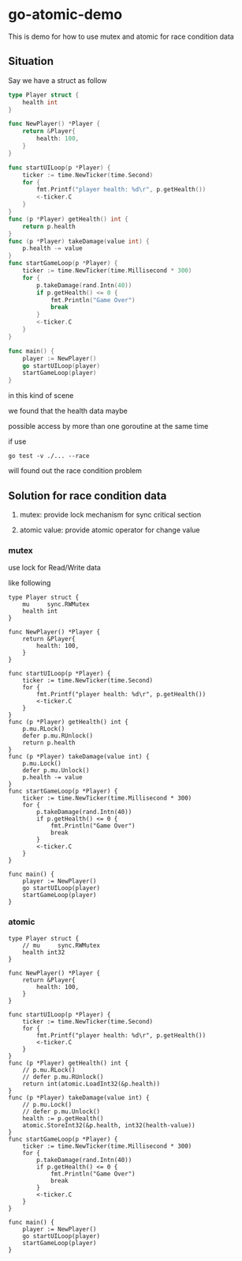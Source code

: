 # go-atomic-demo

This is demo for how to use mutex and atomic for race condition data

## Situation

Say we have a struct as follow


```go
type Player struct {
	health int
}

func NewPlayer() *Player {
	return &Player{
		health: 100,
	}
}

func startUILoop(p *Player) {
	ticker := time.NewTicker(time.Second)
	for {
		fmt.Printf("player health: %d\r", p.getHealth())
		<-ticker.C
	}
}
func (p *Player) getHealth() int {
	return p.health
}
func (p *Player) takeDamage(value int) {
	p.health -= value
}
func startGameLoop(p *Player) {
	ticker := time.NewTicker(time.Millisecond * 300)
	for {
		p.takeDamage(rand.Intn(40))
		if p.getHealth() <= 0 {
			fmt.Println("Game Over")
			break
		}
		<-ticker.C
	}
}

func main() {
	player := NewPlayer()
	go startUILoop(player)
	startGameLoop(player)
}
```

in this kind of scene

we found that the health data maybe 

possible access by more than one goroutine at the same time

if use 

```shell
go test -v ./... --race
```

will found out the race condition problem

## Solution for race condition data

1. mutex: provide lock mechanism for sync critical section

2. atomic value: provide atomic operator for change value


### mutex 

use lock for Read/Write data

like following

```shell
type Player struct {
	mu     sync.RWMutex
	health int
}

func NewPlayer() *Player {
	return &Player{
		health: 100,
	}
}

func startUILoop(p *Player) {
	ticker := time.NewTicker(time.Second)
	for {
		fmt.Printf("player health: %d\r", p.getHealth())
		<-ticker.C
	}
}
func (p *Player) getHealth() int {
	p.mu.RLock()
	defer p.mu.RUnlock()
	return p.health
}
func (p *Player) takeDamage(value int) {
	p.mu.Lock()
	defer p.mu.Unlock()
	p.health -= value
}
func startGameLoop(p *Player) {
	ticker := time.NewTicker(time.Millisecond * 300)
	for {
		p.takeDamage(rand.Intn(40))
		if p.getHealth() <= 0 {
			fmt.Println("Game Over")
			break
		}
		<-ticker.C
	}
}

func main() {
	player := NewPlayer()
	go startUILoop(player)
	startGameLoop(player)
}
```

### atomic

```shell
type Player struct {
	// mu     sync.RWMutex
	health int32
}

func NewPlayer() *Player {
	return &Player{
		health: 100,
	}
}

func startUILoop(p *Player) {
	ticker := time.NewTicker(time.Second)
	for {
		fmt.Printf("player health: %d\r", p.getHealth())
		<-ticker.C
	}
}
func (p *Player) getHealth() int {
	// p.mu.RLock()
	// defer p.mu.RUnlock()
	return int(atomic.LoadInt32(&p.health))
}
func (p *Player) takeDamage(value int) {
	// p.mu.Lock()
	// defer p.mu.Unlock()
	health := p.getHealth()
	atomic.StoreInt32(&p.health, int32(health-value))
}
func startGameLoop(p *Player) {
	ticker := time.NewTicker(time.Millisecond * 300)
	for {
		p.takeDamage(rand.Intn(40))
		if p.getHealth() <= 0 {
			fmt.Println("Game Over")
			break
		}
		<-ticker.C
	}
}

func main() {
	player := NewPlayer()
	go startUILoop(player)
	startGameLoop(player)
}
```